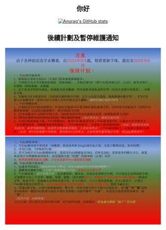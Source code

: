 <div align="center">

## 你好
[![Anurag's GitHub stats](https://github-readme-stats.vercel.app/api?username=Steve-Yuu)](https://github.com/anuraghazra/github-readme-stats)

## 後續計劃及暫停維護通知
![注意和后续计划1](https://github.com/Steve-Yuu/Steve-Yuu/blob/main/%E6%B3%A8%E6%84%8F%E5%92%8C%E5%90%8E%E7%BB%AD%E8%AE%A1%E5%88%921.png)
![后续计划2](https://github.com/Steve-Yuu/Steve-Yuu/blob/main/%E5%90%8E%E7%BB%AD%E8%AE%A1%E5%88%922.png)
